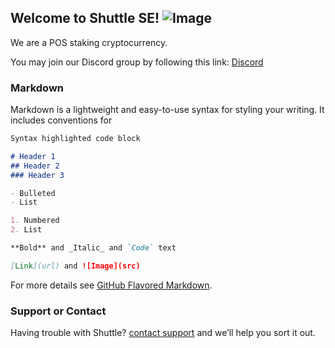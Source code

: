 ## Welcome to Shuttle SE! ![Image](https://github.com/Shuttle-SE/website/blob/master/shu_logo-C-01-80x80.png)

We are a POS staking cryptocurrency.

You may join our Discord group by following this link: [Discord](https://discord.gg/YdM43sp)
  

### Markdown

Markdown is a lightweight and easy-to-use syntax for styling your writing. It includes conventions for

```markdown
Syntax highlighted code block

# Header 1
## Header 2
### Header 3

- Bulleted
- List

1. Numbered
2. List

**Bold** and _Italic_ and `Code` text

[Link](url) and ![Image](src)
```

For more details see [GitHub Flavored Markdown](https://guides.github.com/features/mastering-markdown/).


### Support or Contact

Having trouble with Shuttle? [contact support](newshuttlese@gmail.com) and we’ll help you sort it out.
